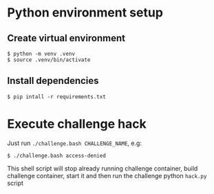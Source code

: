 # Python environment setup

## Create virtual environment
```
$ python -m venv .venv
$ source .venv/bin/activate
```
## Install dependencies
```
$ pip intall -r requirements.txt
```

# Execute challenge hack
Just run `./challenge.bash CHALLENGE_NAME`, e.g:
```
$ ./challenge.bash access-denied
```
This shell script will stop already running challenge container, build challenge container, start it and then run the challenge python `hack.py` script

